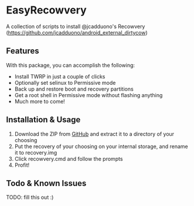 # EasyRecowvery
A collection of scripts to install @jcadduono's Recowvery (https://github.com/jcadduono/android_external_dirtycow)

## Features
With this package, you can accomplish the following:
- Install TWRP in just a couple of clicks
- Optionally set selinux to Permissive mode
- Back up and restore boot and recovery partitions
- Get a root shell in Permissive mode without flashing anything
- Much more to come!

## Installation & Usage
1. Download the ZIP from [GitHub](https://github.com/bziemek/EasyRecowvery/archive/master.zip) and extract it to a directory of your choosing
2. Put the recovery of your choosing on your internal storage, and rename it to recovery.img
3. Click recowvery.cmd and follow the prompts
4. Profit!

## Todo & Known Issues
TODO: fill this out :)
